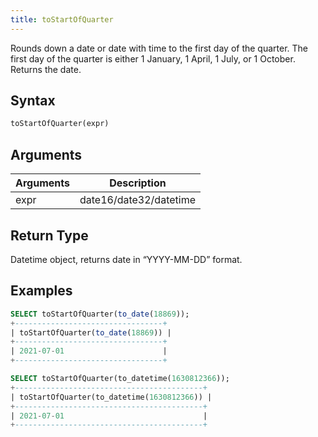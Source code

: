 ```yaml
---
title: toStartOfQuarter
---
```


Rounds down a date or date with time to the first day of the quarter.
The first day of the quarter is either 1 January, 1 April, 1 July, or 1 October.
Returns the date.

## Syntax

```sql
toStartOfQuarter(expr)
```

## Arguments

| Arguments   | Description |
| ----------- | ----------- |
| expr | date16/date32/datetime |

## Return Type
Datetime object, returns date in “YYYY-MM-DD” format.

## Examples

```sql
SELECT toStartOfQuarter(to_date(18869));
+---------------------------------+
| toStartOfQuarter(to_date(18869)) |
+---------------------------------+
| 2021-07-01                      |
+---------------------------------+

SELECT toStartOfQuarter(to_datetime(1630812366));
+------------------------------------------+
| toStartOfQuarter(to_datetime(1630812366)) |
+------------------------------------------+
| 2021-07-01                               |
+------------------------------------------+
```
